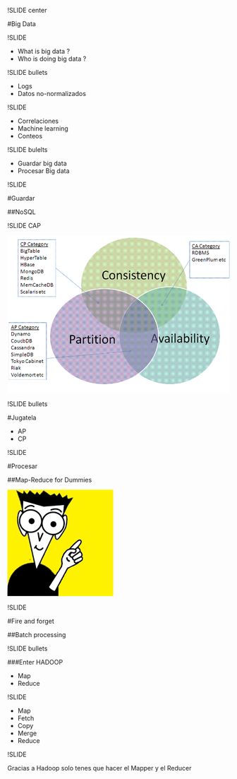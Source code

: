 !SLIDE center

#Big Data

!SLIDE

* What is big data ?
* Who is doing big data ?

!SLIDE bullets

* Logs
* Datos no-normalizados

!SLIDE

* Correlaciones
* Machine learning
* Conteos

!SLIDE bulelts

* Guardar big data
* Procesar Big data

!SLIDE

#Guardar

##NoSQL

!SLIDE 
CAP

![cap](cap.gif)

!SLIDE bullets

#Jugatela

* AP
* CP

!SLIDE

#Procesar

##Map-Reduce for Dummies

![dummies](dummies.gif)

!SLIDE

#Fire and forget

##Batch processing

!SLIDE bullets

###Enter HADOOP

* Map
* Reduce

!SLIDE

* Map
* Fetch
* Copy
* Merge
* Reduce

!SLIDE

Gracias a Hadoop solo tenes que hacer el
Mapper y el Reducer
